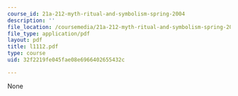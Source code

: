 ```yaml
---
course_id: 21a-212-myth-ritual-and-symbolism-spring-2004
description: ''
file_location: /coursemedia/21a-212-myth-ritual-and-symbolism-spring-2004/32f2219fe045fae08e6966402655432c_l1112.pdf
file_type: application/pdf
layout: pdf
title: l1112.pdf
type: course
uid: 32f2219fe045fae08e6966402655432c

---
```

None